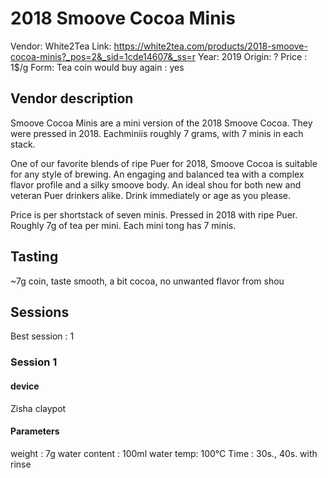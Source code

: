 # 2018 Smoove Cocoa Minis

Vendor: White2Tea
Link: https://white2tea.com/products/2018-smoove-cocoa-minis?_pos=2&_sid=1cde14607&_ss=r
Year: 2019
Origin: ?
Price : 1$/g
Form: Tea coin
would buy again : yes

## Vendor description 


Smoove Cocoa Minis are a mini version of the 2018 Smoove Cocoa. They were pressed in 2018. Eachminiis roughly 7 grams, with 7 minis in each stack.

One of our favorite blends of ripe Puer for 2018, Smoove Cocoa is suitable for any style of brewing. An engaging and balanced tea with a complex flavor profile and a silky smoove body. An ideal shou for both new and veteran Puer drinkers alike. Drink immediately or age as you please.

Price is per shortstack of seven minis.
Pressed in 2018 with ripe Puer. Roughly 7g of tea per mini. Each mini tong has 7 minis.

## Tasting

~7g coin, taste smooth, a bit cocoa, no unwanted flavor from shou

## Sessions

Best session : 1

### Session 1

#### device 

Zisha claypot

#### Parameters

weight : 7g
water content : 100ml
water temp: 100°C
Time : 30s., 40s.
with rinse

